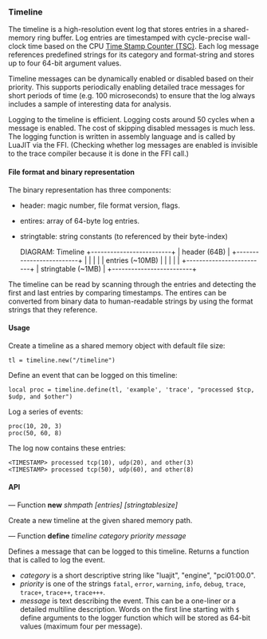 ### Timeline

The timeline is a high-resolution event log that stores entries in a
shared-memory ring buffer. Log entries are timestamped with
cycle-precise wall-clock time based on the CPU [Time Stamp Counter
(TSC)](https://en.wikipedia.org/wiki/Time_Stamp_Counter). Each log
message references predefined strings for its category and
format-string and stores up to four 64-bit argument values.

Timeline messages can be dynamically enabled or disabled based on
their priority. This supports periodically enabling detailed trace
messages for short periods of time (e.g. 100 microseconds) to ensure
that the log always includes a sample of interesting data for
analysis.

Logging to the timeline is efficient. Logging costs around 50 cycles
when a message is enabled. The cost of skipping disabled messages is
much less. The logging function is written in assembly language and is
called by LuaJIT via the FFI. (Checking whether log messages are
enabled is invisible to the trace compiler because it is done in the
FFI call.)

#### File format and binary representation

The binary representation has three components:

- header: magic number, file format version, flags.
- entires: array of 64-byte log entries.
- stringtable: string constants (to referenced by their byte-index)

    DIAGRAM: Timeline
    +-------------------------+
    |      header (64B)       |
    +-------------------------+
    |                         |
    |                         |
    |     entries (~10MB)     |
    |                         |
    |                         |
    +-------------------------+
    |   stringtable (~1MB)    |
    +-------------------------+

The timeline can be read by scanning through the entries and detecting
the first and last entries by comparing timestamps. The entires can be
converted from binary data to human-readable strings by using the
format strings that they reference.

#### Usage

Create a timeline as a shared memory object with default file size:

```
tl = timeline.new("/timeline")
```

Define an event that can be logged on this timeline:

```
local proc = timeline.define(tl, 'example', 'trace', "processed $tcp, $udp, and $other")
```

Log a series of events:

```
proc(10, 20, 3)
proc(50, 60, 8)
```

The log now contains these entries:

```
<TIMESTAMP> processed tcp(10), udp(20), and other(3)
<TIMESTAMP> processed tcp(50), udp(60), and other(8)
```

#### API

— Function **new** *shmpath* *[entries]* *[stringtablesize]*

Create a new timeline at the given shared memory path.

— Function **define** *timeline* *category* *priority* *message*

Defines a message that can be logged to this timeline. Returns a function that is called to log the event.

- *category* is a short descriptive string like "luajit", "engine", "pci01:00.0".
- *priority* is one of the strings `fatal`, `error`, `warning`, `info`, `debug`, `trace`, `trace+`, `trace++`, `trace+++`.
- *message* is text describing the event. This can be a one-liner or a detailed multiline description. Words on the first line starting with `$` define arguments to the logger function which will be stored as 64-bit values (maximum four per message).

